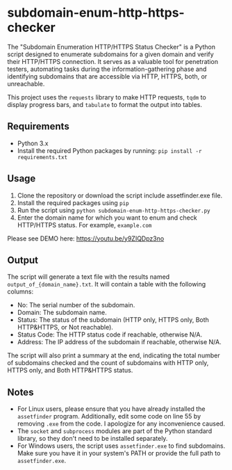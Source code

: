 # subdomain-enum-http-https-checker
The "Subdomain Enumeration HTTP/HTTPS Status Checker" is a Python script designed to enumerate subdomains for a given domain and verify their HTTP/HTTPS connection. It serves as a valuable tool for penetration testers, automating tasks during the information-gathering phase and identifying subdomains that are accessible via HTTP, HTTPS, both, or unreachable.

This project uses the `requests` library to make HTTP requests, `tqdm` to display progress bars, and `tabulate` to format the output into tables.

## Requirements

- Python 3.x
- Install the required Python packages by running: `pip install -r requirements.txt`

## Usage

1. Clone the repository or download the script include assetfinder.exe file.
2. Install the required packages using `pip`
3. Run the script using `python subdomain-enum-http-https-checker.py`
4. Enter the domain name for which you want to enum and check HTTP/HTTPS status. For example, `example.com`

Please see DEMO here: https://youtu.be/y9ZIQDpz3no

## Output

The script will generate a text file with the results named `output_of_{domain_name}.txt`. It will contain a table with the following columns:

- No: The serial number of the subdomain.
- Domain: The subdomain name.
- Status: The status of the subdomain (HTTP only, HTTPS only, Both HTTP&HTTPS, or Not reachable).
- Status Code: The HTTP status code if reachable, otherwise N/A.
- Address: The IP address of the subdomain if reachable, otherwise N/A.

The script will also print a summary at the end, indicating the total number of subdomains checked and the count of subdomains with HTTP only, HTTPS only, and Both HTTP&HTTPS status.

## Notes

- For Linux users, please ensure that you have already installed the `assetfinder` program. Additionally, edit some code on line 55 by removing `.exe` from the code. I apologize for any inconvenience caused.
- The `socket` and `subprocess` modules are part of the Python standard library, so they don't need to be installed separately.
- For Windows users, the script uses `assetfinder.exe` to find subdomains. Make sure you have it in your system's PATH or provide the full path to `assetfinder.exe`.




